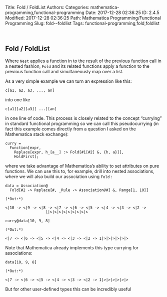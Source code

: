 Title: Fold / FoldList
Authors: 
Categories: mathematica-programming,functional-programming
Date: 2017-12-28 02:36:25
ID: 2.4.5
Modified: 2017-12-28 02:36:25
Path: Mathematica Programming/Functional Programming
Slug: fold--foldlist
Tags: functional-programming,fold,foldlist

<a id="fold--foldlist" style="width:0;height:0;margin:0;padding:0;">&zwnj;</a>

## Fold / FoldList

Where  ```Nest```  applies a function in to the result of the previous function call in a nested fashion,  ```Fold```  and its related functions apply a function to the previous function call and simultaneously map over a list.

As a very simple example we can turn an expression like this:

	c[a1, a2, a3, ..., an]

into one like

	c[a1][a2][a3][ ...][an]

in one line of code. This process is closely related to the concept “currying” in standard functional programming so we can call this pseudocurrying (in fact this example comes directly from a question I asked on the Mathematica stack exchange):

	curry =
	  Function[expr,
	    Replace[expr, h_[a__] :> Fold[#1[#2] &, {h, a}]],
	    HoldFirst];

where we take advantage of Mathematica’s ability to set attributes on pure functions. We can use this to, for example, drill into nested associations, where we will also build our association using  ```Fold``` :

	data = Association@
	  Fold[#2 -> Replace[#, _Rule -> Association@#] &, Range[1, 10]]

	(*Out:*)
	
	<|10 -> <|9 -> <|8 -> <|7 -> <|6 -> <|5 -> <|4 -> <|3 -> <|2 -> 
	                  1|>|>|>|>|>|>|>|>|>

	curry@data[10, 9, 8]

	(*Out:*)
	
	<|7 -> <|6 -> <|5 -> <|4 -> <|3 -> <|2 -> 1|>|>|>|>|>|>

Note that Mathematica already implements this type currying for associations:

	data[10, 9, 8]

	(*Out:*)
	
	<|7 -> <|6 -> <|5 -> <|4 -> <|3 -> <|2 -> 1|>|>|>|>|>|>

But for other user-defined types this can be incredibly useful